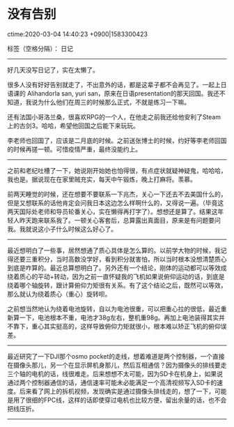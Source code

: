 # 没有告别 
ctime:2020-03-04 14:40:23 +0900|1583300423

标签（空格分隔）： 日记

---

好几天没写日记了，实在太懒了。

很多人没有好好告别就走了，不出意外的话，都是这辈子都不会再见了。一起上日语课的 Alihandorla san, yuri san，原来在日语presentation的那天回国。我还不知道，我说为什么他们在周三的时候那么正式，不就是练习一下嘛。

还有法国小哥洛兰桑，很喜欢RPG的一个人，在他走之前我还给他安利了Steam上的古剑3。哈哈，希望他回国之后能下来玩玩。

李老师也回国了，应该是二月底的时候。之前送张博士的时候，约好等李老师回国的时候再搓一顿。可惜疫情严重，最终没能约上。

---

之前和老纪吐槽了一下，她说刚开始她也怕得很，有点症状就疑神疑鬼，哈哈哈，我也是。据说现在在家里贼充实，每天中午锻炼，晚上打麻将。羡慕。

前两天睡觉的时候，还在想要不要联系一下兆杰，关心一下还去不去美国什么的，但是又想联系的话他肯定会问我日本这边怎么样啊什么的，又得说一遍。（毕竟这两天国际处老师和导员轮番关心，实在懒得再打字了）。想想还是算了。结果这年轻人昨天跑来联系我了。一顿关心客套后，总算露出真面目，原来是有问题要问我。我就说这小子什么时候这么好心了。

---

最近想明白了一些事，居然想通了质心具体是怎么算的。以前学大物的时候，我记得还要三重积分，当时高数没学好，看到积分就害怕，所以当时根本没想清楚质心到底是咋算的。最近总算想明白了。另外还有一个结论，刚体的运动都可以等效成绕着质心的平动+转动，因为之前一直怀疑我的飞机如果说俯仰运动的话，到底是绕着哪个轴旋转，跟计算俯仰力矩很有关系。有了这个结论之后，既然可以等效，那么就认为绕着质心（重心）旋转呗。

之前想当然地认为绕着电池旋转，自以为电池很重，可以把重心拉的很低，最近重新算一下，电池根本不重，电池才38g左右，整机重98g。再加上电池装得其实并不靠下，重心其实挺高的，这样导致俯仰力矩就很小，根本难以矫正飞机的俯仰误差。

---

最近研究了一下DJI那个osmo pocket的走线，想着难道是两个控制器，一个直接在摄像头那儿，另一个在显示屏机身那儿，然后互相通信？因为摄像头的排线要走三个轴的电机的话，线很难走。后来想想不太可能，因为SD卡在机身上，如果说通过两个控制器通信的话，通信速率可能未必能满足一个高清视频写入SD卡的速度。后来看了网上的拆机视频，发现确实是通过摄像头排线走的，想了一下，可能是用了很细的FPC线，这样的话即使穿过电机也比较方便，留出余量的话，也不会把线压折。

---


